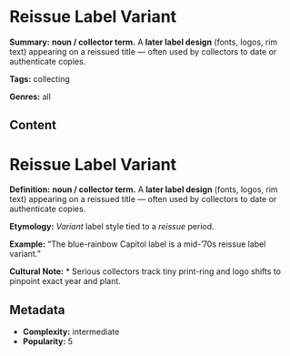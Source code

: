# Reissue Label Variant

**Summary:** **noun / collector term.** A **later label design** (fonts, logos, rim text) appearing on a reissued title — often used by collectors to date or authenticate copies.

**Tags:** collecting

**Genres:** all

## Content

# Reissue Label Variant

**Definition:** **noun / collector term.** A **later label design** (fonts, logos, rim text) appearing on a reissued title — often used by collectors to date or authenticate copies.

**Etymology:** *Variant* label style tied to a *reissue* period.

**Example:** “The blue-rainbow Capitol label is a mid-’70s reissue label variant.”

**Cultural Note:** * Serious collectors track tiny print-ring and logo shifts to pinpoint exact year and plant.

## Metadata

- **Complexity:** intermediate
- **Popularity:** 5
